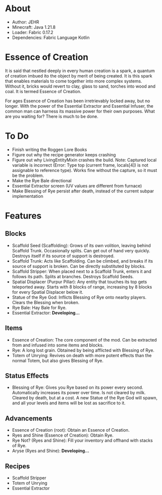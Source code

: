 # About
- Author: JEHR
- Minecraft: Java 1.21.8
- Loader: Fabric 0.17.2
- Dependencies: Fabric Language Kotlin

# Essence of Creation
It is said that nestled deeply in every human creation is a spark, a quantum of creation imbued ito the object by merit of being created. It is this spark that enables materials to come together into more complex systems. Without it, bricks would revert to clay, glass to sand, torches into wood and coal. It is termed Essence of Creation.

For ages Essence of Creation has been irretrievably locked away, but no longer. With the power of the Essential Extractor and Essential Infuser, the common man can harness its massive power for their own purposes. What are you waiting for? There is much to be done.

# To Do
- Finish writing the Roggen Lore Books
- Figure out why the recipe generator keeps crashing
- Figure out why LivingEntityMixin crashes the build. Note: Captured local variable is incorrect (Error: Type top (current frame, locals\[4]) is not assignable to reference type). Works fine without the capture, so it must be the problem.
- Make the Rye Bale directional
- Essential Extractor screen (UV values are different from furnace)
- Make Blessing of Rye persist after death, instead of the current subpar implementation

# Features
## Blocks
- Scaffold Seed (Scaffolding): Grows of its own volition, leaving behind Scaffold Trunk. Occasionally splits. Can get out of hand very quickly. Destroys itself if its source of support is destroyed.
- Scaffold Trunk: Acts like Scaffolding. Can be climbed, and breaks if its source of support is broken. Can be directly substituted by blocks.
- Scaffold Stripper: When placed next to a Scaffold Trunk, enters it and follows its path. Splits at branches. Destroys Scaffold Seeds.
- Spatial Displacer (Purpur Pillar): Any entity that touches its top gets teleported away. Starts with 8 blocks of range, increasing by 8 blocks for every Spatial Displacer below it.
- Statue of the Rye God: Inflicts Blessing of Rye onto nearby players. Clears the Blessing when broken.
- Rye Bale: Hay Bale for Rye.
- Essential Extractor: **Developing...**
## Items
- Essence of Creation: The core component of the mod. Can be extracted from and infused into some items and blocks.
- Rye: A long lost grain. Obtained by being afflicted with Blessing of Rye.
- Totem of Unrying: Revives on death with more potent effects than the normal Totem, but also gives Blessing of Rye.
## Status Effects
- Blessing of Rye: Gives you Rye based on its power every second. Automatically increases its power over time. Is not cleared by milk. Cleared by death, but at a cost. A new Statue of the Rye God will spawn, and all your levels and items will be lost as sacrifice to it.
## Advancements
- Essence of Creation (root): Obtain an Essence of Creation.
- Ryes and Shine (Essence of Creation): Obtain Rye.
- Rye Not? (Ryes and Shine): Fill your inventory and offhand with stacks of Rye.
- Aryse (Ryes and Shine): **Developing...**
## Recipes
- Scaffold Stripper
- Totem of Unrying
- Essential Extractor